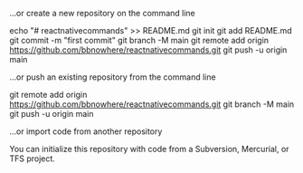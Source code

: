 …or create a new repository on the command line

echo "# reactnativecommands" >> README.md
git init
git add README.md
git commit -m "first commit"
git branch -M main
git remote add origin https://github.com/bbnowhere/reactnativecommands.git
git push -u origin main

…or push an existing repository from the command line

git remote add origin https://github.com/bbnowhere/reactnativecommands.git
git branch -M main
git push -u origin main

…or import code from another repository

You can initialize this repository with code from a Subversion, Mercurial, or TFS project.
